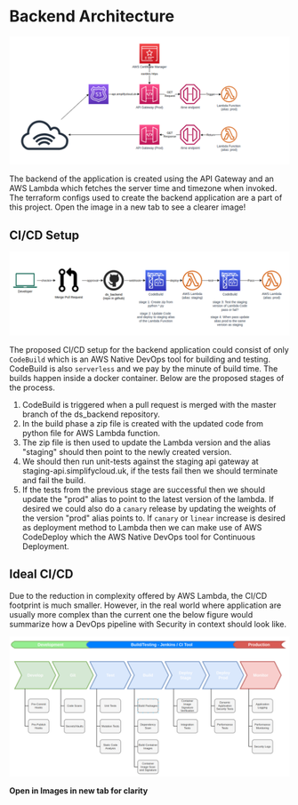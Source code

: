 # Backend Architecture

![Architecture](/Backend.png?raw=true "Backend Architecture")

The backend of the application is created using the API Gateway and an AWS Lambda which fetches the server time and timezone when invoked. The terraform configs used to create the backend application are a part of this project. Open the image in a new tab to see a clearer image!


## CI/CD Setup 
![CI/CD Setup](/cicd_setup.png?raw=true "CI/CD Setup")

The proposed CI/CD setup for the backend application could consist of only `CodeBuild` which is an AWS Native DevOps tool for building and testing. CodeBuild is also `serverless` and we pay by the minute of build time. The builds happen inside a docker container. Below are the proposed stages of the process.

1. CodeBuild is triggered when a pull request is merged with the master branch of the ds_backend repository. 
2. In the build phase a zip file is created with the updated code from python file for AWS Lambda function. 
3. The zip file is then used to update the Lambda version and the alias "staging" should then point to the newly created version. 
4. We should then run unit-tests against the staging api gateway at staging-api.simplifycloud.uk, if the tests fail then we should terminate and fail the build.
5. If the tests from the previous stage are successful then we should update the "prod" alias to point to the latest version of the lambda. If desired we could also do a `canary` release by updating the weights of the version "prod" alias points to. If `canary` or `linear` increase is desired as deployment method to Lambda then we can make use of AWS CodeDeploy which the AWS Native DevOps tool for Continuous Deployment.

## Ideal CI/CD
Due to the reduction in complexity offered by AWS Lambda, the CI/CD footprint is much smaller. However, in the real world where application are usually more complex than the current one the below figure would summarize how a DevOps pipeline with Security in context should look like.

![Ideal CI/CD Setup](/DevOps_Internal_Stages.png?raw=true "Ideal CI/CD Setup")


**Open in Images in new tab for clarity**